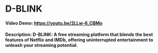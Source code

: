 # D-BLINK
#### Video Demo:  <https://youtu.be/2LLw-6_CBMo>
#### Description: D-BLINK: A free streaming platform that blends the best features of Netflix and IMDb, offering uninterrupted entertainment to unleash your streaming potential.